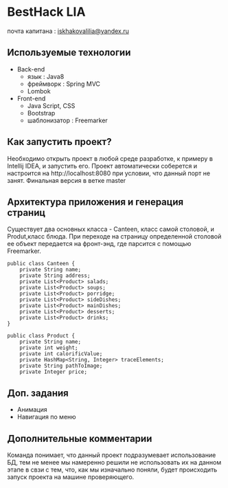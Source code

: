 # BestHack LIA

почта капитана : iskhakovalilia@yandex.ru

## Используемые технологии
+ Back-end
  + язык : Java8
  + фреймворк : Spring MVC
  + Lombok
+ Front-end
  + Java Script, CSS
  + Bootstrap
  + шаблонизатор : Freemarker
  
## Как запустить проект? 
Необходимо открыть проект в любой среде разработке, к примеру в Intellij IDEA, и запустить его.
Проект автоматически соберется и настроится на http://localhost:8080 при условии, что данный порт не занят.
Финальная версия в ветке master

## Архитектура приложения и генерация страниц
Существует два основных класса - Canteen, класс самой столовой, и Produt,класс блюда. При переходе на страницу определенной столовой
ее объект передается на фронт-энд, где парсится с помощью Freemarker.
```
public class Canteen {
    private String name;
    private String address;
    private List<Product> salads;
    private List<Product> soups;
    private List<Product> porridge;
    private List<Product> sideDishes;
    private List<Product> mainDishes;
    private List<Product> desserts;
    private List<Product> drinks;
}
```

```
public class Product {
    private String name;
    private int weight;
    private int calorificValue;
    private HashMap<String, Integer> traceElements;
    private String pathToImage;
    private Integer price;

```
## Доп. задания
  + Анимация
  + Навигация по меню
  
## Дополнительные комментарии
Команда понимает, что данный проект подразумевает использование БД, тем не менее мы намеренно решили не использовать их на
данном этапе в свзи с тем, что, как мы изначально поняли, будет происходить запуск проекта на машине проверяющего.


